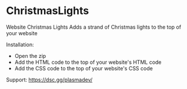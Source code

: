 # ChristmasLights
Website Christmas Lights
Adds a strand of Christmas lights to the top of your website 

Installation:
* Open the zip
* Add the HTML code to the top of your website's HTML code
* Add the CSS code to the top of your website's CSS code

Support: https://dsc.gg/plasmadev/
